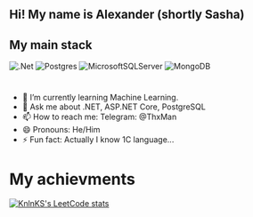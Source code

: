 ## Hi! My name is Alexander (shortly Sasha)

## My main stack 
![.Net](https://img.shields.io/badge/.NET-5C2D91?style=for-the-badge&logo=.net&logoColor=white)
![Postgres](https://img.shields.io/badge/postgres-%23316192.svg?style=for-the-badge&logo=postgresql&logoColor=white)
![MicrosoftSQLServer](https://img.shields.io/badge/Microsoft%20SQL%20Server-CC2927?style=for-the-badge&logo=microsoft%20sql%20server&logoColor=white)
![MongoDB](https://img.shields.io/badge/MongoDB-%234ea94b.svg?style=for-the-badge&logo=mongodb&logoColor=white)
#
- 🌱 I’m currently learning Machine Learning.
- 💬 Ask me about .NET, ASP.NET Core, PostgreSQL
- 📫 How to reach me: Telegram: @ThxMan
- 😄 Pronouns: He/Him
- ⚡ Fun fact: Actually I know 1C language...

# My achievments
[![KnlnKS's LeetCode stats](https://leetcode-stats-six.vercel.app/api?username=TheFckReal&theme=dark)](https://github.com/KnlnKS/leetcode-stats)
